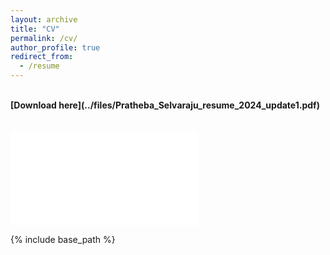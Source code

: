 ```yaml
---
layout: archive
title: "CV"
permalink: /cv/
author_profile: true
redirect_from:
  - /resume
---
```

<br>
<b>[Download here](../files/Pratheba_Selvaraju_resume_2024_update1.pdf)</b><br>
<br>
<br>
<embed src="../files/Pratheba_Selvaraju_resume_2024_update1.pdf" type="application/pdf">
<object data="https://github.com/pratheba/pratheba.github.io/blob/master/files/Pratheba_Selvaraju_resume_2024_update1.pdf" type="application/pdf" width="100%"> 
</object>

{% include base_path %}

<!-- Talks
======
  <ul>{% for post in site.talks %}
    {% include archive-single-talk-cv.html %}
  {% endfor %}</ul>
  
Teaching
======
  <ul>{% for post in site.teaching %}
    {% include archive-single-cv.html %}
  {% endfor %}</ul> -->
  
<!-- Service and leadership
======
* Currently signed in to 43 different slack teams -->
